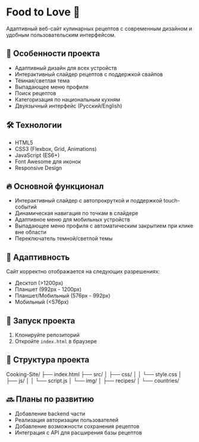# Food to Love 🍳

Адаптивный веб-сайт кулинарных рецептов с современным дизайном и удобным пользовательским интерфейсом.

## 🚀 Особенности проекта

- Адаптивный дизайн для всех устройств
- Интерактивный слайдер рецептов с поддержкой свайпов
- Тёмная/светлая тема
- Выпадающее меню профиля
- Поиск рецептов
- Категоризация по национальным кухням
- Двуязычный интерфейс (Русский/English)

## 🛠 Технологии

- HTML5
- CSS3 (Flexbox, Grid, Animations)
- JavaScript (ES6+)
- Font Awesome для иконок
- Responsive Design

## 🔥 Основной функционал

- Интерактивный слайдер с автопрокруткой и поддержкой touch-событий
- Динамическая навигация по точкам в слайдере
- Адаптивное меню для мобильных устройств
- Выпадающее меню профиля с автоматическим закрытием при клике вне области
- Переключатель темной/светлой темы

## 📱 Адаптивность

Сайт корректно отображается на следующих разрешениях:
- Десктоп (>1200px)
- Планшет (992px - 1200px)
- Планшет/Мобильный (576px - 992px)
- Мобильный (<576px)

## 🚀 Запуск проекта

1. Клонируйте репозиторий
2. Откройте `index.html` в браузере

## 📝 Структура проекта
Cooking-Site/
├── index.html
├── src/
│ ├── css/
│ │ └── style.css
│ ├── js/
│ │ └── script.js
│ └── img/
│ ├── recipes/
│ └── countries/


## 🔜 Планы по развитию

- Добавление backend части
- Реализация авторизации пользователей
- Добавление возможности сохранения рецептов
- Интеграция с API для расширения базы рецептов
